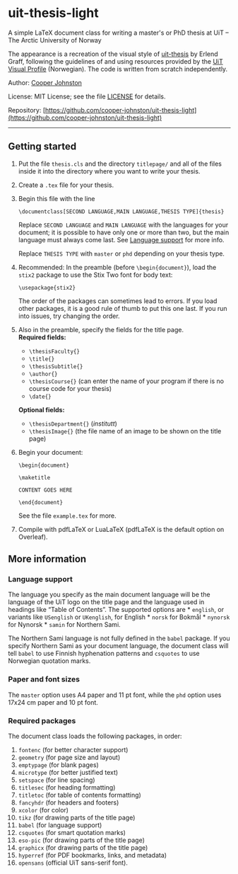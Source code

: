 # uit-thesis-light

A simple LaTeX document class for writing a master's or PhD thesis at UiT – The Arctic University of Norway

The appearance is a recreation of the visual style of [uit-thesis](https://github.com/egraff/uit-thesis/) by Erlend Graff, following the guidelines of and using resources provided by the [UiT Visual Profile](https://uit.no/ansatte/grafiskprofil) (Norwegian). The code is written from scratch independently.

Author: [Cooper Johnston](https://cooper-johnston.github.io)

License: MIT License; see the file [LICENSE](https://raw.githubusercontent.com/cooper-johnston/uit-thesis-light/refs/heads/main/LICENSE) for details.

Repository: [https://github.com/cooper-johnston/uit-thesis-light](https://github.com/cooper-johnston/uit-thesis-light)

---

## Getting started

1. Put the file ``thesis.cls`` and the directory ``titlepage/`` and all of the files inside it into the directory where you want to write your thesis.
2. Create a ``.tex`` file for your thesis.
3. Begin this file with the line
    ```
    \documentclass[SECOND LANGUAGE,MAIN LANGUAGE,THESIS TYPE]{thesis}
    ```

    Replace ``SECOND LANGUAGE`` and ``MAIN LANGUAGE`` with the languages for your document; it is possible to have only one or more than two, but the main language must always come last. See [Language support](#language-support) for more info.
    
    Replace ``THESIS TYPE`` with ``master`` or ``phd`` depending on your thesis type.
4. Recommended: In the preamble (before ``\begin{document}``), load the ``stix2`` package to use the Stix Two font for body text:
    ```
    \usepackage{stix2}
    ```

    The order of the packages can sometimes lead to errors. If you load other packages, it is a good rule of thumb to put this one last. If you run into issues, try changing the order.
5. Also in the preamble, specify the fields for the title page.  
    **Required fields:**
    * ``\thesisFaculty{}``
    * ``\title{}``
    * ``\thesisSubtitle{}``
    * ``\author{}``
    * ``\thesisCourse{}`` (can enter the name of your program if there is no course code for your thesis)
    * ``\date{}``

    **Optional fields:**
    * ``\thesisDepartment{}`` (*institutt*)
    * ``\thesisImage{}`` (the file name of an image to be shown on the title page)
6. Begin your document:
    ```
    \begin{document}

    \maketitle

    CONTENT GOES HERE

    \end{document}
    ```

    See the file ``example.tex`` for more.
7. Compile with pdfLaTeX or LuaLaTeX (pdfLaTeX is the default option on Overleaf).

## More information

### Language support

The language you specify as the main document language will be the language of the UiT logo on the title page and the language used in headings like “Table of Contents”. The supported options are
    * ``english``, or variants like ``USenglish`` or ``UKenglish``, for English
    * ``norsk`` for Bokmål
    * ``nynorsk`` for Nynorsk
    * ``samin`` for Northern Sami.

The Northern Sami language is not fully defined in the ``babel`` package. If you specify Northern Sami as your document language, the document class will tell ``babel`` to use Finnish hyphenation patterns and ``csquotes`` to use Norwegian quotation marks.

### Paper and font sizes

The ``master`` option uses A4 paper and 11 pt font, while the ``phd`` option uses 17x24 cm paper and 10 pt font.

### Required packages

The document class loads the following packages, in order:
1. ``fontenc`` (for better character support)
2. ``geometry`` (for page size and layout)
3. ``emptypage`` (for blank pages)
4. ``microtype`` (for better justified text)
5. ``setspace`` (for line spacing)
6. ``titlesec`` (for heading formatting)
7. ``titletoc`` (for table of contents formatting)
8. ``fancyhdr`` (for headers and footers)
9. ``xcolor`` (for color)
10. ``tikz`` (for drawing parts of the title page)
11. ``babel`` (for language support)
12. ``csquotes`` (for smart quotation marks)
13. ``eso-pic`` (for drawing parts of the title page)
14. ``graphicx`` (for drawing parts of the title page)
15. ``hyperref`` (for PDF bookmarks, links, and metadata)
16. ``opensans`` (official UiT sans-serif font).